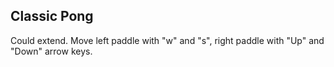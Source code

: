 ## Classic Pong

Could extend. Move left paddle with "w" and "s", right paddle with "Up" and "Down" arrow keys.
